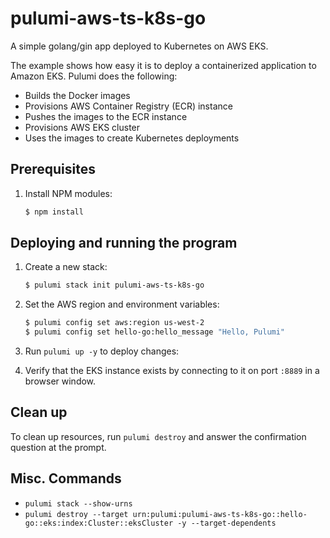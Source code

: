 # pulumi-aws-ts-k8s-go

A simple golang/gin app deployed to Kubernetes on AWS EKS.

The example shows how easy it is to deploy a containerized application to Amazon EKS. Pulumi does the following:
- Builds the Docker images
- Provisions AWS Container Registry (ECR) instance
- Pushes the images to the ECR instance
- Provisions AWS EKS cluster
- Uses the images to create Kubernetes deployments

## Prerequisites

1. Install NPM modules:

	```bash
	$ npm install
	```

## Deploying and running the program


1. Create a new stack:

	```bash
	$ pulumi stack init pulumi-aws-ts-k8s-go
	```

2. Set the AWS region and environment variables:

	```bash
	$ pulumi config set aws:region us-west-2
	$ pulumi config set hello-go:hello_message "Hello, Pulumi"
	```

3. Run `pulumi up -y` to deploy changes:


4. Verify that the EKS instance exists by connecting to it on port `:8889` in a browser window.

## Clean up

To clean up resources, run `pulumi destroy` and answer the confirmation question at the prompt.

## Misc. Commands

* `pulumi stack --show-urns`
* `pulumi destroy --target urn:pulumi:pulumi-aws-ts-k8s-go::hello-go::eks:index:Cluster::eksCluster -y --target-dependents`
